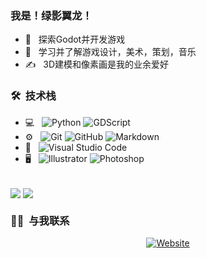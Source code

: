 <h3> 我是！绿影翼龙！ </h3>

- 🤔 &nbsp; 探索Godot并开发游戏
- 🌱 &nbsp; 学习并了解游戏设计，美术，策划，音乐
- ✍️ &nbsp; 3D建模和像素画是我的业余爱好

<h3> 🛠 &nbsp;技术栈</h3>

- 💻 &nbsp;
  ![Python](https://img.shields.io/badge/-Python-333333?style=flat&logo=python)
  ![GDScript](https://img.shields.io/badge/-GDScript-333333?logo=godotengine&logoColor=%23478CBF)
- ⚙️ &nbsp;
  ![Git](https://img.shields.io/badge/-Git-333333?style=flat&logo=git)
  ![GitHub](https://img.shields.io/badge/-GitHub-333333?style=flat&logo=github)
  ![Markdown](https://img.shields.io/badge/-Markdown-333333?style=flat&logo=markdown)
- 🔧 &nbsp;
  ![Visual Studio Code](https://img.shields.io/badge/-Visual%20Studio%20Code-333333?style=flat&logo=visual-studio-code&logoColor=007ACC)
- 🖥 &nbsp;
  ![Illustrator](https://img.shields.io/badge/-Illustrator-333333?style=flat&logo=adobe-illustrator)
  ![Photoshop](https://img.shields.io/badge/-Photoshop-333333?style=flat&logo=adobe-photoshop)

<br/>

<img   align="center" src="https://github-readme-stats.vercel.app/api?username=LuYingYiLong&locale=cn&line_height=33&show_icons=true&hide=&theme=&rank_icon=github"/>
<img   align="center" src="https://github-readme-stats.vercel.app/api/top-langs/?username=LuYingYiLong&locale=cn&line_height=33&theme=&langs_count=5&layout=donut"/>

<br/>

<h3> 🤝🏻 &nbsp;与我联系 </h3>

<p align="center">
<a href="l_y_y_l@icloud.com"><img alt="Website" src="https://img.shields.io/badge/iCould-l_y_y_l%40icloud.com-0f81c2?style=flat-square&logo=icloud&logoColor=%233693F3"></a>
</p>
